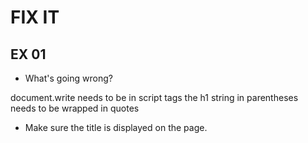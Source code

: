 # FIX IT
## EX 01
* What's going wrong?

document.write needs to be in script tags
the h1 string in parentheses needs to be wrapped in quotes
* Make sure the title is displayed on the page.